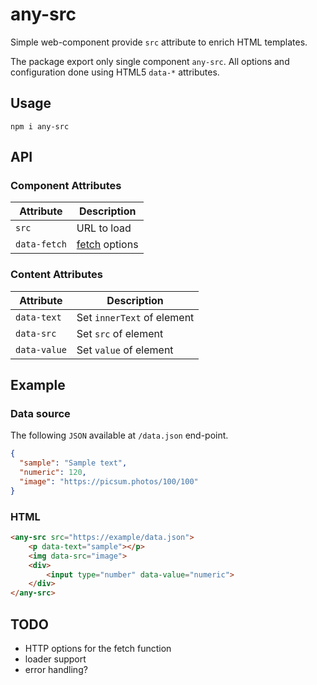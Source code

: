 # any-src
Simple web-component provide `src` attribute to enrich HTML templates.

The package export only single component `any-src`. 
All options and configuration done using HTML5 `data-*` attributes.

## Usage
```shell
npm i any-src
```

## API
### Component Attributes

| Attribute | Description |
| --- | --- |
| `src` | URL to load |
| `data-fetch` | [fetch](https://developer.mozilla.org/en-US/docs/Web/API/WindowOrWorkerGlobalScope/fetch#parameters) options |


### Content Attributes

| Attribute | Description |
| --- | --- |
| `data-text` | Set `innerText` of element |
| `data-src` | Set `src` of element |
| `data-value` | Set `value` of element |


## Example
### Data source
The following `JSON` available at `/data.json` end-point.
```json
{
  "sample": "Sample text",
  "numeric": 120,
  "image": "https://picsum.photos/100/100"
}
```

### HTML
```html
<any-src src="https://example/data.json">
    <p data-text="sample"></p>
    <img data-src="image">
    <div>
        <input type="number" data-value="numeric">
    </div>
</any-src>
```

## TODO
* HTTP options for the fetch function
* loader support
* error handling?
